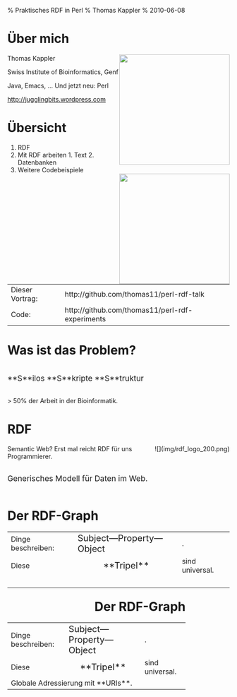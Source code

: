 % Praktisches RDF in Perl
% Thomas Kappler
% 2010-06-08


# Über mich

<div style='float: right'>
<img src="img/sib_logo_official.jpg" width="250" />
<br />
<img src="img/uniprot.png" width="250" style="padding-top: 20px" />
</div>

Thomas Kappler

Swiss Institute of Bioinformatics, Genf

Java, Emacs, ... Und jetzt neu: Perl

http://jugglingbits.wordpress.com


# Übersicht

  1. RDF
  2. Mit RDF arbeiten
    1. Text
    2. Datenbanken
  4. Weitere Codebeispiele

<table>
<tr> <td>Dieser Vortrag:</td>
     <td>http://github.com/thomas11/perl-rdf-talk</td> </tr>
<tr> <td>Code:</td>
     <td>http://github.com/thomas11/perl-rdf-experiments</td> </tr>
</table>


# Was ist das Problem?

<div style="font-size: 125%; padding: 1em 0 1em 0;">
**S**ilos  
**S**kripte  
**S**truktur
</div>

\> 50% der Arbeit in der Bioinformatik.


# RDF

<div style='float: right'>
![](img/rdf_logo_200.png)
</div>

Semantic Web? Erst mal reicht RDF für uns Programmierer.

<div style="font-size: 125%; padding: 1em 0 1em 0;">
Generisches Modell für Daten im Web.
</div>


# Der RDF-Graph

<table cellspacing="20">
<tr> <td>Dinge beschreiben: </td>
     <td><span style="font-size: 125%;">Subject&mdash;Property&mdash;Object</span></td>
     <td>.</td> </tr>
<tr class="incremental"> <td>Diese</td>
     <td style="text-align: center"><span style="font-size: 125%;">**Tripel**</span></td>
     <td> sind universal.</td> </tr>
<tr> <td colspan="2">&nbsp;</td> </tr>
</table>

<p style="text-align:right; margin-right:100px; margin-top:-1em;">
  <!-- <img src="img/graph-einfach.svg" /> -->
  <object data="img/graph-einfach.svg" type="image/svg+xml"
  height="250" />
</p>


# Der RDF-Graph

<table cellspacing="20">
<tr> <td>Dinge beschreiben: </td>
     <td><span style="font-size: 125%;">Subject&mdash;Property&mdash;Object</span></td>
     <td>.</td> </tr>
<tr> <td>Diese</td>
     <td style="text-align: center"><span style="font-size: 125%;">**Tripel**</span></td>
     <td> sind universal.</td> </tr>
<tr> <td colspan="2">Globale Adressierung mit **URIs**.</td> </tr>
</table>

<div style="text-align:right; margin-right:100px; margin-top:-1em;">
  <!-- <img src="img/graph-einfach.svg" /> -->
  <object data="img/graph-einfach-urls.svg" type="image/svg+xml"
  height="250" />
</div>

<!-- Wenn die URLs auch funktionieren: *Linked (Open) Data* :-) -->


# Linked Open Data

<!-- ![](img/lod-cloud-cropped.png) -->
<img src="img/lod-cloud-cropped.png" width="550" />

<div style="font-size: 75%; float: right">
Richard Cyganiak und Anja Jentzsch, CC by-sa
</div>


# Was bringt's?

*Ersparnis*.

  - XML: Parser.
  - XML Schema: Serialisierung.
  
<div style="font-size: 125%;">
  - RDF:
    - Datenmodell durch explizite Semantik.
    - Integration durch globale URLs.
</div>

<div style="font-size: 75%; text-align: right">
(frei nach Paul Gordon, Biohackathon Mailing List)
</div>


# Serialisierung

Mehrere&mdash;unabhängig vom Graphmodell.

RDF/XML  
Turtle  
N3  
JSON  
Perl-pragmatisch: `as_hashref`


# Serialisierung: RDF/XML

~~~~ {.Xml}
<?xml version='1.0' encoding='UTF-8'?>
<rdf:RDF xmlns="http://purl.uniprot.org/core/"
         xmlns:rdf="http://www.w3.org/1999/02/22-rdf-syntax-ns#">
  <rdf:Description rdf:about=
   "http://purl.uniprot.org/uniprot/P12345">
    <rdf:type rdf:resource=
     "http://purl.uniprot.org/core/Protein" />
    <created>1989-10-01</created>
    <enzyme rdf:resource=
     "http://purl.uniprot.org/enzyme/2.6.1.1" />
  </rdf:Description>
</rdf:RDF>
~~~~


# Serialisierung: Turtle

    @prefix uniprot: <http://purl.uniprot.org/core/> .
    @base <http://purl.uniprot.org/> .

    <uniprot/P12345>
        a               uniprot:Protein ;
        uniprot:created "1989-10-01" ;
        uniprot:enzyme  <enzyme/2.6.1.1> .


# Mit RDF arbeiten

<img src="img/perl-rdf-overview-800.jpg" width="700" />


# Mit RDF arbeiten

<div style="font-size: 125%; padding: 1em 0 1em 0;">
**RDF::Trine**: "An RDF Framework for Perl"  
von Gregory Williams.
</div>

RDF::Trine::Model  
<span style="visibility:hidden">RDF::Trine</span>::Node  
<span style="visibility:hidden">RDF::Trine</span>::Parser  
<span style="visibility:hidden">RDF::Trine</span>::Serializer  
<span style="visibility:hidden">RDF::Trine</span>::Store  
<span style="visibility:hidden">RDF::Trine</span>...


# Parser und Serialisierer

~~~~ {.Perl}
## use File::Slurp, Getopt::Std, strict etc.
use RDF::Trine;
# use RDF::Trine:: etc.;

my $base_uri = 'http://purl.uniprot.org/core';
my $store    = RDF::Trine::Store::Memory->new;
my $model    = RDF::Trine::Model->new($store);
 
## getopts, $file from ARGV etc.
my $rdf = read_file($file);

my $in_format  = $args{i} || 'rdfxml';
my $out_format = $args{o} || 'turtle';
~~~~


# Parser und Serialisierer

~~~~ {.Perl}
my $parser = RDF::Trine::Parser->new($in_format);
$parser->parse_into_model($base_uri,
                          $rdf, $model);

warn "Read " . $model->size . " statements.\n";

my $out = RDF::Trine::Serializer->new($out_format);
print $out->serialize_model_to_string($model);
~~~~


# Parser und Serializer

    $ perl trine-roundtrip.pl -o turtle p12345.rdf
    Read 3 statements.
    <http://purl.uniprot.org/uniprot/P12345>
        <http://purl.uniprot.org/core/created>
            "1989-10-01" ;
        <http://purl.uniprot.org/core/enzyme>
            <http://purl.uniprot.org/enzyme/2.6.1.1> ;
        a <http://purl.uniprot.org/core/Protein> .


# Mehr als nur Dateien

<ul>
  <li>Datenbank</li>
    <ul>
      <li>**Triple Stores**</li>
        <ul> <li>4store</li> <li>Virtuoso</li> <li>...</li> </ul>
        <li>Alles, was einen Graph speichern kann.</li>
        <ul> <li>In-Memory</li> <li>SQL</li> <li>...</li></ul>
    </ul>

  <li>Abfragesprache: **SPARQL**</li>
</ul>


# SPARQL

<div style="float:right;">
  <object data="img/graph-einfach-sparql.svg" type="image/svg+xml"
    height="250" />
</div>

**Graph Patterns**: Tripel mit Variablen.

Wann wurde P12345 angelegt?

    select ?date
    where {
      <uniprot/P12345>
      uniprot:created
      ?date
    }


# RDF::Query

~~~~ {.Perl}
my $query = new RDF::Query ( $sparql );
my result = $query->execute( $model );

while (my $row = $result->next) {
    print $row->{ date }->as_string;
}
~~~~


# RDF::Query

Programmatisch: siehe Extras. Kostprobe:

~~~~ {.Perl}
my $object = new_var($prop);
push @patterns,
     new_triple($subject, $UNIPROT->$prop, $object);
my $bgp = new
  RDF::Query::Algebra::BasicGraphPattern(@patterns);
# ...
~~~~


# Integration

<table cellspacing="20">
  <tr> <td>Perl-Code</td>    <td>Graph <-> Hash</td>    <td>Trine::Model</td> </tr>
  <tr> <td>Datenbank</td>    <td>Tripel relational</td> <td>Trine::Store</td> </tr>
  <tr> <td>Webanwendung</td> <td>JSON</td>              <td>Trine::{Serialiser,Parser}</td> </tr>
  <tr> <td></td>             <td>RDF bereitstellen</td> <td>Trine::{Serialiser,Parser}</td> </tr>
</table>


# Zusammenfassung

1. RDF-Graph: Tripel aus Subjekt-Prädikat-Objekt, mit URIs
<!-- 2. URIs und Literale; Linked Open Data -->
2. Serialisierung: RDF/XML, Turtle
3. RDF::Trine: Modell, Parser, Serialisierer
4. RDF::Query: SPARQL
5. Integration: MySQL, JSON, Hashes, RDFa


# Zusammenfassung

RDF mit Perl: voll unterstützt.

Extras kommen: Catalyst-Modell, RDF::LinkedData, XS.

**The Perl RDF Project**: http://www.perlrdf.org

<table>
<tr> <td>Dieser Vortrag:</td>
     <td>http://github.com/thomas11/perl-rdf-talk</td> </tr>
<tr> <td>Code:</td>
     <td>http://github.com/thomas11/perl-rdf-experiments</td> </tr>
</table>

# Danke an

**Greg Williams**, Toby Inkster, Kjetil Kjernsmo et al.:  
*The Perl RDF Project*

Toshiaki Katayama, DBCLS, CBRC: Biohackathon Tokyo

Swiss-Prot/SIB: mein Konferenzbesuch


# Mehr Code: Übersicht

1. RDF selbst gemacht: programmatisch generieren
2. SPARQL Queries programmatisch generieren

http://github.com/thomas11/perl-rdf-experiments


# RDF selbst gemacht: Übersicht

1. Namespaces
2. Ressourcen
3. Tripel
4. Graph

http://github.com/thomas11/perl-rdf-experiments/  
-> make_a_graph.pl


# RDF selbst gemacht, 1: Namespaces

~~~~ {.Perl}
my $BASE   = 'http://purl.uniprot.org/';

my %namespaces = ();
sub namespace {
    my ($section) = @_;
    my $ns = $namespaces{$section};
    if (not $ns) {
        my $url = $BASE . $section . '/';
        $ns = RDF::Trine::Namespace->new($url);
        $namespaces{$section} = $ns;
    }
    return $ns;
}

my $ONTOLOGY = namespace('core');
~~~~


# RDF selbst gemacht, 2: Resources

~~~~ {.Perl}
sub new_resource {
    my ($name, $section) = @_;
    return RDF::Trine::Node::Resource->new(
        $name, namespace($section) );
}

sub new_literal {
    my ($str) = @_;
    return RDF::Trine::Node::Literal->new( $str );
}
~~~~


# RDF selbst gemacht, 3: Statements

~~~~ {.Perl}
sub new_s {
    my ($s, $p, $o) = @_;
    return RDF::Trine::Statement->new($s, $p, $o);
}

my @stmts = (
  new_s($p12345, $ONTOLOGY->created,
        new_literal('1989-10-01')),
  new_s($p12345, $ONTOLOGY->enzyme,
        new_resource('2.6.1.1', 'enzyme')),
  new_s($p12345, $rdf->type,
        $ONTOLOGY->Protein)
);
~~~~


# RDF selbst gemacht, 4: Model

~~~~ {.Perl}
my $model = RDF::Trine::Model->new(
              RDF::Trine::Store::Memory->new );
foreach my $stmt (@stmts) {
    $model->add_statement($stmt);
}

my $serializer =
  RDF::Trine::Serializer->new( 'turtle' );
print $serializer->
  serialize_model_to_string($model), "\n";
~~~~


# RDF selbst gemacht, Ergebnis

    $ perl make_a_graph.pl
    <http://purl.uniprot.org/uniprot/P12345>
        <http://purl.uniprot.org/core/created>
            "1989-10-01" ;
	<http://purl.uniprot.org/core/enzyme>
            <http://purl.uniprot.org/enzyme/2.6.1.1> ;
	a <http://purl.uniprot.org/core/Protein> .


# SPARQL programmatisch

1. Basic Graph Pattern
2. Group Graph Pattern
3. Project
4. Query

http://github.com/thomas11/perl-rdf-experiments/  
-> make_a_sparql_query.pl


# SPARQL programmatisch: plumbing

~~~~ {.Perl}
my $BASE    = 'http://purl.uniprot.org/';
my $UNIPROT = RDF::Trine::Namespace->new('http://purl.uniprot.org/core/');

my $store   = RDF::Trine::Store::Memory->new;
my $model   = RDF::Trine::Model->new($store);

my $file = shift;
my $rdf  = read_file($file);

my $parser = RDF::Trine::Parser::Turtle->new;
$parser->parse_into_model( $BASE, $rdf, $model );
~~~~


# SPARQL programmatisch: Graph Patterns

~~~~ {.Perl}
sub new_var {
  my ($var) = @_;
  return scalar
      RDF::Query::Node::Variable->new($var);
}

sub new_triple {
  my ($s, $p, $o) = @_;
  return scalar
      new RDF::Query::Algebra::Triple($s, $p, $o)
}
~~~~


# SPARQL programmatisch: Project 

~~~~ {.Perl}
sub new_basic_project {
    my ($patterns, $result_prop) = @_;
    my $bgp = new
      RDF::Query::Algebra::BasicGraphPattern(
                  @$patterns);
    my $ggp = new
      RDF::Query::Algebra::GroupGraphPattern($bgp);
    return scalar RDF::Query::Algebra::Project->new(
                      $ggp, [new_var($result_prop)]);
}
~~~~


# SPARQL programmatisch: Project

~~~~ {.Perl}
my $p12345  = RDF::Trine::Node::Resource->new(
                  $BASE.'uniprot/P12345' );
my $result_prop = 'date';

my $patterns = [ new_triple($p12345,
                            $UNIPROT->created,
                            new_var($result_prop)) ];
my $project  = new_basic_project($patterns,
                                 $result_prop);
~~~~


# SPARQL programmatisch: Query senden

~~~~ {.Perl}
# Manual SELECT will soon be unnecessary.
my $sparql = "SELECT " . $project->as_sparql;
print $sparql, "\n\n";

my $results = new RDF::Query($sparql)
                  ->execute( $model );
while (my $triple = $results->next) {
    my $result = $triple->{ $result_prop };
    print "--> ", $result, "\n";
}
~~~~


# SPARQL programmatisch: Ergebnis

    $ perl make_a_sparql_query.pl testdata/p12345-abbr.tt 
    SELECT * WHERE {
        <http://purl.uniprot.org/uniprot/P12345>
            <http://purl.uniprot.org/core/created> ?date .
    }

    --> "1989-10-01"
    
